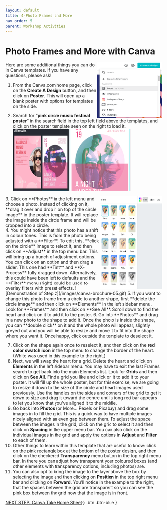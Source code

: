 ```yaml
---
layout: default
title: 4-Photo Frames and More
nav_order: 5
parent: Workshop Activities
---
```

# Photo Frames and More with Canva
<img src="images//canva-photo-01.png" style="float:right;width:210px;height:180px" alt="create a design button, select poster."> 
Here are some additional things you can do in Canva templates. If you have any questions, please ask! 

1. From the Canva.com home page, click on the **Create A Design** button, and then click on **Poster**. This will open up a blank poster with options for templates on the side. 

2. Search for “**pink circle music festival poster**” in the search field in the top left field above the templates, and click on the poster template seen on the right to load it.<br>
<img src="images//canva-photo-02.png" style="width:180px;height:200px" alt="poster template."><img src="images//canva-photo-03.png" style="width:200px;height:200px" alt="changing the circle image."> 
 <img src="images//canva-photo-04.png" style="float:right;width:200px;height:300px" alt="colour filters.">
3. Click on **Photos** in the left menu and choose a photo. Instead of clicking on it, **drag it over and drop it on top of the circle image** in the poster template. It will replace the image inside the circle frame and will be cropped into a circle.<br>
4. You might notice that this photo has a shift in colour tones. This is from the photo being adjusted with a **Filter**. To edit this, **click on the circle** image to select it, and then click on **Adjust** in the top menu bar. This will bring up a bunch of adjustment options. You can click on an option and then drag a slider. This one had **Tint** and **X-Process** fully dragged down. Alternatively, this could have been left to defaults and the **Filter** menu (right) could be used to overlay filters with preset effects. 
![Demonstration of Step 2](/images/canva-brochure-05.gif)
5. If you want to change this photo frame from a circle to another shape, first **delete the circle image** and then click on **Elements** in the left sidebar menu. Look for **Frames** and then click on **See All**. Scroll down to find the heart and click on it to add it to the poster. 
6. Go into **Photos** and drag in a new photo to the shape to add it. Once the photo is inside the shape, you can **double click** on it and the whole photo will appear, slightly greyed out and you will be able to resize and move it to fit into the shape where you want it. Once happy, click outside the template to deselect it. 

7. Click on the shape again once to reselect it, and then click on the **red color swatch icon** in the top menu to change the border of the heart. (White was used in this example to the right.)
8. Next, we will swap the heart for a grid. Delete the heart and click on **Elements** in the left sidebar menu. You may have to exit the last Frames search to get back into the main Elements list. Look for **Grids** and then click on **See All**. Find a grid you like and click on it to add it to your poster. It will fill up the whole poster, but for this exercise, we are going to resize it down to the size of the circle and heart images used previously. Use the handles on the sides and corners of the grid to get it down to size and drag it toward the centre until a long red bar appears to let you know that you’ve aligned it to the middle. 
9. Go back into **Photos** (or More… Pexels or Pixabay) and drag some images in to fill the grid. This is a quick way to have multiple images nicely aligned with an even gap between them. To adjust the space between the images in the grid, click on the grid to select it and then click on **Spacing** in the upper menu bar. You can also click on the individual images in the grid and apply the options in **Adjust** and **Filter** to each of them. 
10. Other things to learn within this template that are useful to know: click on the pink rectangle box at the bottom of the poster design, and then click on the checkered **Transparency** menu button in the top right menu bar. In there you can adjust how transparent your coloured boxes (and other elements with transparency options, including photos) are. 
11. You can also opt to bring the image to the layer above the box by selecting the image and then clicking on **Position** in the top right menu bar and clicking on **Forward**. You’ll notice in the example to the right, that the spaces between the grid are transparent so you can see the pink box between the grid now that the image is in front.

[NEXT STEP: Canva Take Home Sheet](canva-take-home-sheet.html){: .btn .btn-blue }
